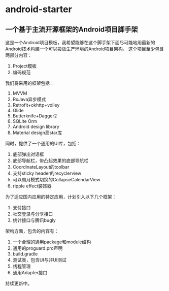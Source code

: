 # android-starter
## 一个基于主流开源框架的Android项目脚手架

这是一个Android项目模板，我希望能够在这个脚手架下面尽可能地用最新的Android技术构建一个可以投放生产环境的Android项目架构。
这个项目至少包含两部分内容：
1. Project模板
2. 编码规范

我们将采用的框架包括：
1. MVVM
2. RxJava异步模式
3. Retrofit+okhttp+volley
4. Glide
5. Butterknife+Dagger2
6. SQLite Orm
7. Android design library
8. Material design高star库

同时，提供了一个通用的UI库，包括：
1. 底部弹出对话框
2. 底部导航栏，带凸起效果的底部导航栏
3. CoordinateLayout的toolbar
4. 支持sticky header的recyclerview
5. 可以周月模式切换的CollapseCalendarView
6. ripple effect装饰器

为了适应国内应用的特定应用，计划引入以下几个框架：
1. 支付接口
2. 社交登录与分享接口
3. 统计接口与腾讯bugly

架构方面，包含的内容有：
1. 一个合理的通用package和module结构
2. 通用的proguard.pro声明
3. build.gradle
4. 测试类，包含UI与非UI测试
5. 线程管理
6. 通用Adapter接口

持续更新中。
